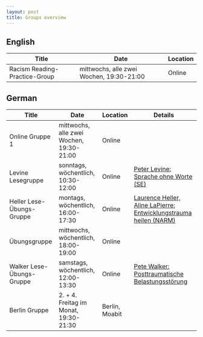 ```yaml
---
layout: post
title: Groups overview
---
```


## English

| Title | Date | Location | 
| --- | --- | --- | 
| Racism Reading-Practice-Group | mittwochs, alle zwei Wochen, 19:30-21:00 | Online |


## German

| Title | Date | Location | Details |
| --- | --- | --- | --- |
| Online Gruppe 1 | mittwochs, alle zwei Wochen, 19:30-21:00 | Online |  |
| Levine Lesegruppe | sonntags, wöchentlich, 10:30-12:00 | Online | [Peter Levine: Sprache ohne Worte (SE)](https://www.amazon.de/dp/3466309182/) |
| Heller Lese-Übungs-Gruppe | montags, wöchentlich, 16:00-17:30 | Online |  [Laurence Heller, Aline LaPierre: Entwicklungstrauma heilen (NARM)](https://www.amazon.de/dp/3466309220/)   |
| Übungsgruppe | mittwochs, wöchentlich, 18:00-19:00 | Online |     |
| Walker Lese-Übungs-Gruppe | samstags, wöchentlich, 12:00-13:30 | Online | [Pete Walker: Posttraumatische Belastungsstörung](https://www.amazon.de/dp/3962570756/) |
| Berlin Gruppe | 2. + 4. Freitag im Monat, 19:30-21:30 | Berlin, Moabit |     |
